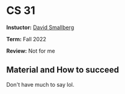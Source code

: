 # CS 31

**Instuctor:** [David Smallberg](https://www.bruinwalk.com/professors/david-a-smallberg/com-sci-31/)

**Term:** Fall 2022

**Review:** Not for me

## Material and How to succeed
Don't have much to say lol. 
